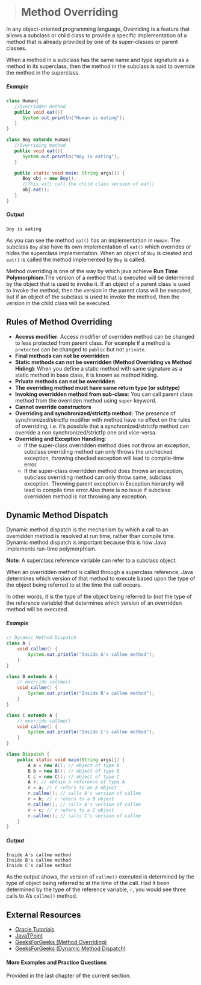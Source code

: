 ># Method Overriding

In any object-oriented programming language, Overriding is a feature that allows a subclass or child class to provide a specific implementation of a method that is already provided by one of its super-classes or parent classes.

When a method in a subclass has the same name and type signature as a method in its superclass, then the method in the subclass is said to override the method in the superclass.

##### Example

```java
class Human{
   //Overridden method
   public void eat(){
      System.out.println("Human is eating");
   }
}
```

```java
class Boy extends Human{
   //Overriding method
   public void eat(){
      System.out.println("Boy is eating");
   }

   public static void main( String args[]) {
      Boy obj = new Boy();
      //This will call the child class version of eat()
      obj.eat();
   }
}
```

##### Output

    Boy is eating

As you can see the method `eat()` has an implementation in `Human`. The subclass `Boy` also have its own implementation of `eat()` which overrides or hides the superclass implementation. When an object of `Boy` is created and `eat()` is called the method implemented by `Boy` is called.

Method overriding is one of the way by which java achieve __Run Time Polymorphism__.The version of a method that is executed will be determined by the object that is used to invoke it. If an object of a parent class is used to invoke the method, then the version in the parent class will be executed, but if an object of the subclass is used to invoke the method, then the version in the child class will be executed.

## Rules of Method Overriding

* __Access modifier__: Access modifier of overriden method can be changed to less protected from parent class. For example if a method is `protected` can be changed to `public` but not `private`.
* __Final methods can not be overridden__
* __Static methods can not be overridden (Method Overriding vs Method Hiding)__: When you define a static method with same signature as a static method in base class, it is known as method hiding.
* __Private methods can not be overridden__
* __The overriding method must have same return type (or subtype)__
* __Invoking overridden method from sub-class__: You can call parent class method from the overriden method using `super` keyword.
* __Cannot override constructors__
* __Overriding and synchronized/strictfp method__: The presence of synchronized/strictfp modifier with method have no effect on the rules of overriding, i.e. it’s possible that a synchronized/strictfp method can override a non synchronized/strictfp one and vice-versa.
* __Overriding and Exception Handling__:
  *  If the super-class overridden method does not throw an exception, subclass overriding method can only throws the unchecked exception, throwing checked exception will lead to compile-time error. 
  *  If the super-class overridden method does throws an exception, subclass overriding method can only throw same, subclass exception. Throwing parent exception in Exception hierarchy will lead to compile time error.Also there is no issue if subclass overridden method is not throwing any exception.

## Dynamic Method Dispatch

Dynamic method dispatch is the mechanism by which a call to an overridden method is resolved at run time, rather than compile time. Dynamic method dispatch is important because this is how Java implements run-time polymorphism.

__Note__: A superclass reference variable can refer to a subclass object.

When an overridden method is called through a superclass reference, Java determines which version of that method to execute based upon the type of the object being referred to at the time the call occurs.

In other words, it is the type of the object being referred to (not the type of the reference variable) that determines which version of an overridden method will be executed.

##### Example

```java
// Dynamic Method Dispatch
class A {
    void callme() {
        System.out.println("Inside A's callme method");
    }
}
```

```java
class B extends A {
    // override callme()
    void callme() {
        System.out.println("Inside B's callme method");
    }
}
```

```java
class C extends A {
    // override callme()
    void callme() {
        System.out.println("Inside C's callme method");
    }
}
```

```java
class Dispatch {
    public static void main(String args[]) {
        A a = new A(); // object of type A
        B b = new B(); // object of type B
        C c = new C(); // object of type C
        A r; // obtain a reference of type A
        r = a; // r refers to an A object
        r.callme(); // calls A's version of callme
        r = b; // r refers to a B object
        r.callme(); // calls B's version of callme
        r = c; // r refers to a C object
        r.callme(); // calls C's version of callme
    }
}
```

##### Output

    Inside A's callme method
    Inside B's callme method
    Inside C's callme method

As the output shows, the version of `callme()` executed is determined by the type of object being referred to at the time of the call. Had it been determined by the type of the reference variable, `r`, you would see three calls to A’s `callme()` method.

## External Resources

* [Oracle Tutorials](https://docs.oracle.com/javase/tutorial/java/IandI/override.html)
* [JavaTPoint](https://www.javatpoint.com/method-overriding-in-java)
* [GeeksForGeeks (Method Overriding)](https://www.geeksforgeeks.org/overriding-in-java/)
* [GeeksForGeeks (Dynamic Method Dispatch)](https://www.geeksforgeeks.org/dynamic-method-dispatch-runtime-polymorphism-java/)

#### More Examples and Practice Questions

Provided in the last chapter of the current section.